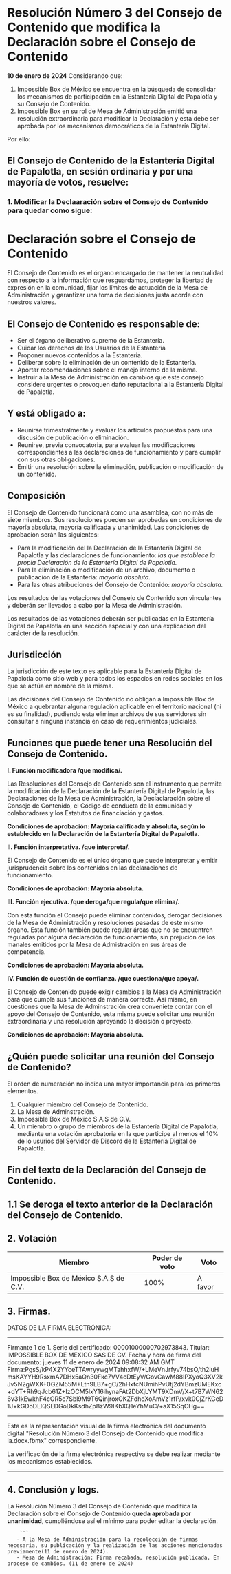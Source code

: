   # Resolución Número 3 del Consejo de Contenido que modifica la Declaración sobre el  Consejo de Contenido
  
 **10 de enero de 2024**
Considerando que:

1. Impossible Box de México se encuentra en la búsqueda de consolidar los mecanismos de participación en la Estantería Digital de Papalotla y su Consejo de Contenido.
2. Impossible Box en su rol de Mesa de Administración emitió una resolución extraordinaria para modificar la Declaración y esta debe ser aprobada por los mecanismos democráticos de la Estantería Digital.

Por ello:

## El Consejo de Contenido de la Estantería Digital de Papalotla, en sesión ordinaria y por una mayoría de votos, resuelve:
### 1. Modificar la Declaaración sobre el Consejo de Contenido para quedar como sigue:

# Declaración sobre el Consejo de Contenido
 
El Consejo de Contenido es el órgano encargado de mantener la neutralidad con respecto a la información que resguardamos, proteger la libertad de expresión en la comunidad, fijar los límites de actuación de la Mesa de Administración y garantizar una toma de decisiones justa acorde con nuestros valores.

## El Consejo de Contenido es responsable de:

-   Ser el órgano deliberativo supremo de la Estantería.
- Cuidar los derechos de los Usuarios de la Estantería 
-   Proponer nuevos contenidos a la Estantería.
-   Deliberar sobre la eliminación de un contenido de la Estantería.
-   Aportar recomendaciones sobre el manejo interno de la misma.
-   Instruir a la Mesa de Administración en cambios que este consejo considere urgentes o provoquen daño reputacional a la Estantería Digital de Papalotla.

## Y está obligado a:

-   Reunirse trimestralmente y evaluar los artículos propuestos para una discusión de publicación o eliminación.
-   Reunirse, previa convocatoria, para evaluar las modificaciones correspondientes a las declaraciones de funcionamiento y para cumplir con sus otras obligaciones.
-   Emitir una resolución sobre la eliminación, publicación o modificación de un contenido.
## Composición


El Consejo de Contenido funcionará como una asamblea, con no más de siete miembros. Sus resoluciones pueden ser aprobadas en condiciones de mayoría absoluta, mayoría calificada y unanimidad. Las condiciones de aprobación serán las siguientes:

-   Para la modificación del la Declaración de la Estantería Digital de Papalotla y las declaraciones de funcionamiento: _las que establece la propia Declaración de la Estantería Digital de Papalotla._
-   Para la eliminación o modificación de un archivo, documento o publicación de la Estantería: _mayoría absoluta._
-   Para las otras atribuciones del Consejo de Contenido: _mayoría absoluta._

Los resultados de las votaciones del Consejo de Contenido son vinculantes y deberán ser llevados a cabo por la Mesa de Administración.

Los resultados de las votaciones deberán ser publicadas en la Estantería Digital de Papalotla en una sección especial y con una explicación del carácter de la resolución.
## Jurisdicción
La jurisdicción de este texto es aplicable para la Estantería Digital de Papalotla como sitio web y para todos los espacios en redes sociales en los que se actúa en nombre de la misma.

Las decisiones del Consejo de Contenido no obligan a Impossible Box de México a quebrantar alguna regulación aplicable en el territorio nacional  (ni es su finalidad), pudiendo esta eliminar archivos de sus servidores sin consultar a ninguna instancia en caso de requerimientos judiciales.

## Funciones que puede tener una Resolución del Consejo de Contenido.

**I. Función modificadora /que modifica/.**

Las Resoluciones del Consejo de Contenido son el instrumento que permite la modificación de la Declaración de la Estantería Digital de Papalotla, las Declaraciones de la Mesa de Administración, la Declaclaración sobre el Consejo de Contenido, el Código de conducta de la comunidad y colaboradores y los Estatutos de financiación y gastos.

**Condiciones de aprobación: Mayoría calificada y absoluta, según lo establecido en la Declaración de la Estantería Digital de Papalotla.**

**II. Función interpretativa. /que interpreta/.**

El Consejo de Contenido es el único órgano que puede interpretar y emitir jurisprudencia sobre los contenidos en las declaraciones de funcionamiento.

**Condiciones de aprobación: Mayoría absoluta.**

**III. Función ejecutiva. /que deroga/que regula/que elimina/.**

Con esta función el Consejo puede eliminar contenidos, derogar decisiones de la Mesa de Administración y resoluciones pasadas de este mismo órgano. Esta función también puede regular áreas que no se encuentren reguladas por alguna declaración de funcionamiento, sin prejucion de los manales emitidos por la Mesa de Admistración en sus áreas de competencia.

**Condiciones de aprobación: Mayoría absoluta.**

**IV. Función de cuestión de confianza. /que cuestiona/que apoya/.**

El Consejo de Contenido puede exigir cambios a la Mesa de Administración para que cumpla sus funciones de manera correcta. Así mismo, en cuestiones que la Mesa de Adminstración crea conveniete contar con el apoyo del Consejo de Contenido, esta misma puede solicitar una reunión extraordinaria y una resolución aproyando la decisión o proyecto.

**Condiciones de aprobación: Mayoría absoluta.**

## ¿Quién puede solicitar una reunión del Consejo de Contenido?

El orden de numeración no indica una mayor importancia para los primeros elementos.

1.  Cualquier miembro del Consejo de Contenido.
2.  La Mesa de Adminstración.
3.  Impossible Box de México S.A.S de C.V.
4.  Un miembro o grupo de miembros de la Estantería Digital de Papalotla, mediante una votación aprobatoria en la que participe al menos el 10% de lo usurios del Servidor de Discord de la Estantería Digital de Papalotla.


## Fin del texto de la Declaración del Consejo de Contenido.

## 1.1 Se deroga el texto anterior de la Declaración del Consejo de Contenido.

## 2. Votación
|Miembro| Poder de voto|Voto|
|--|--|--|
| Impossible Box de México S.A.S de C.V. | 100% |A favor|
## 3. Firmas.

DATOS DE LA FIRMA ELECTRÓNICA:
________________________________________________________________
Firmante 1 de 1.
	Serie del certificado: 00001000000702973843.
	Titular: IMPOSSIBLE BOX DE MEXICO SAS DE CV.
	Fecha y hora de firma del documento: jueves 11 de enero de 2024 09:08:32 AM GMT
	Firma:PgsS/kP4X2YYceTTAwryywgMTahhxfW/+LMeVnJrfyv74bsQ/th2iuHmsKAYYH9RsxmA7DHx5aQn30Fkc7VV4cDtEyV/GovCawM88lPXyoQ3XV2kJv5N2gWXK+0GZM55M+Ltn9LB7+gC/2hHxtcNUmihPvUtj2dYBmzUMEKxc+dYT+Rh9qJcb61Z+IzOCM5IxY16ihynaFAt2DbXjLYMT9XDmV/X+t7B7WN626v31kEwkhF4cOR5c7Sbl9M9T6QinjroxOKZFdhoXoAmVz1rfP/xvk0CjZrKCeD1J+kGDoDLlQSEDGoDkKsdhZp8zW9IKbXQ1eYhMuC/+aX15SqCHg==
________________________________________________________________
Esta es la representación visual de la firma electrónica del documento digital "Resolución Número 3 del Consejo de Contenido que modifica la.docx.fbmx" correspondiente.

La verificación de la firma electrónica respectiva se debe realizar mediante los mecanismos establecidos.
________________________________________________________________


## 4. Conclusión y logs.
 
La Resolución Número 3 del Consejo de Contenido que modifica la Declaración sobre el Consejo de Contenido **queda aprobada por unanimidad**, cumpliéndose así el mínimo para poder editar la declaración.

        ```
       - A la Mesa de Administración para la recolección de firmas necesaria, su publicación y la realización de las acciones mencionadas previamente(11 de enero de 2024). 
       - Mesa de Administración: Firma recabada, resolución publicada. En proceso de cambios. (11 de enero de 2024)



